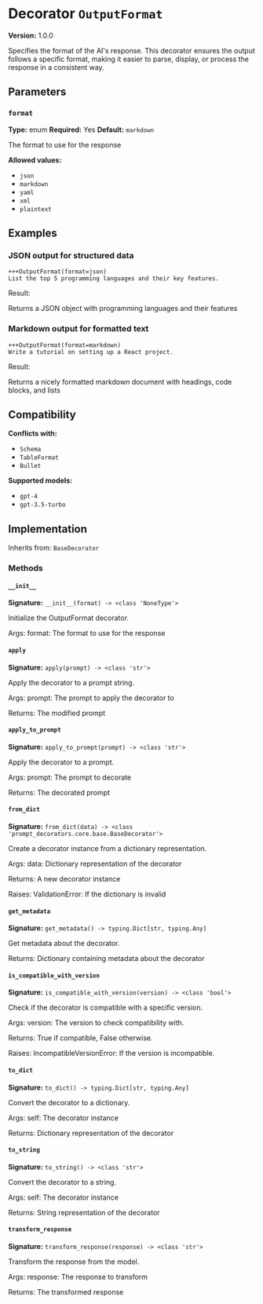 # Decorator `OutputFormat`

**Version:** 1.0.0

Specifies the format of the AI's response. This decorator ensures the output follows a specific format, making it easier to parse, display, or process the response in a consistent way.

## Parameters

### `format`

**Type:** enum
**Required:** Yes
**Default:** `markdown`

The format to use for the response

**Allowed values:**

- `json`
- `markdown`
- `yaml`
- `xml`
- `plaintext`

## Examples

### JSON output for structured data

```
+++OutputFormat(format=json)
List the top 5 programming languages and their key features.
```

Result:

Returns a JSON object with programming languages and their features

### Markdown output for formatted text

```
+++OutputFormat(format=markdown)
Write a tutorial on setting up a React project.
```

Result:

Returns a nicely formatted markdown document with headings, code blocks, and lists

## Compatibility

**Conflicts with:**

- `Schema`
- `TableFormat`
- `Bullet`

**Supported models:**

- `gpt-4`
- `gpt-3.5-turbo`

## Implementation

Inherits from: `BaseDecorator`

### Methods

#### `__init__`

**Signature:** `__init__(format) -> <class 'NoneType'>`

Initialize the OutputFormat decorator.

Args:
    format: The format to use for the response

#### `apply`

**Signature:** `apply(prompt) -> <class 'str'>`

Apply the decorator to a prompt string.

Args:
    prompt: The prompt to apply the decorator to


Returns:
    The modified prompt

#### `apply_to_prompt`

**Signature:** `apply_to_prompt(prompt) -> <class 'str'>`

Apply the decorator to a prompt.

Args:
    prompt: The prompt to decorate

Returns:
    The decorated prompt

#### `from_dict`

**Signature:** `from_dict(data) -> <class 'prompt_decorators.core.base.BaseDecorator'>`

Create a decorator instance from a dictionary representation.

Args:
    data: Dictionary representation of the decorator

Returns:
    A new decorator instance

Raises:
    ValidationError: If the dictionary is invalid

#### `get_metadata`

**Signature:** `get_metadata() -> typing.Dict[str, typing.Any]`

Get metadata about the decorator.

Returns:
    Dictionary containing metadata about the decorator

#### `is_compatible_with_version`

**Signature:** `is_compatible_with_version(version) -> <class 'bool'>`

Check if the decorator is compatible with a specific version.

Args:
    version: The version to check compatibility with.


Returns:
    True if compatible, False otherwise.


Raises:
    IncompatibleVersionError: If the version is incompatible.

#### `to_dict`

**Signature:** `to_dict() -> typing.Dict[str, typing.Any]`

Convert the decorator to a dictionary.

Args:
    self: The decorator instance

Returns:
    Dictionary representation of the decorator

#### `to_string`

**Signature:** `to_string() -> <class 'str'>`

Convert the decorator to a string.

Args:
    self: The decorator instance

Returns:
    String representation of the decorator

#### `transform_response`

**Signature:** `transform_response(response) -> <class 'str'>`

Transform the response from the model.

Args:
    response: The response to transform

Returns:
    The transformed response
